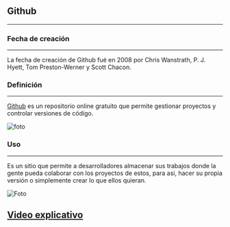 
## **Github**
--------------------------------------------------------------------------------------------------------------------------------------------------------------------



### **Fecha de creación**
--------------------------------------------------------------------------------------------------------------------------------------------------------------------

La fecha de creación de Github fué en 2008 por Chris Wanstrath, P. J. Hyett, Tom Preston-Werner y Scott Chacon.


### **Definición**
--------------------------------------------------------------------------------------------------------------------------------------------------------------------

[Github](https://github.com) es un repositorio online gratuito que permite gestionar proyectos y controlar versiones de código. 

![foto](https://github.com/RobertoNobleMaestro/RobertoNobleMaestro-SMX2-M8UF1A1-Github-2010--RobertoNobleMaestro/blob/main/6073fbf151fa4565d48572dc_GitHub_aprender-programaciB3n.jpeg)  


### **Uso**
--------------------------------------------------------------------------------------------------------------------------------------------------------------------

Es un sitio que permite a desarrolladores  almacenar sus trabajos donde la gente pueda colaborar con los proyectos de estos, para asi, hacer su propia versión o simplemente crear lo que ellos quieran.


![Foto](https://github.com/RobertoNobleMaestro/RobertoNobleMaestro-SMX2-M8UF1A1-Github-2010--RobertoNobleMaestro/blob/main/gitHub.png)




## [**Video explicativo**](https://www.youtube.com/watch?v=DinilgacaWs)


